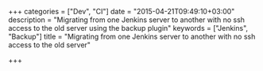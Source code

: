 +++
categories = ["Dev", "CI"]
date = "2015-04-21T09:49:10+03:00"
description = "Migrating from one Jenkins server to another with no ssh access to the old server using the backup plugin"
keywords = ["Jenkins", "Backup"]
title = "Migrating from one Jenkins server to another with no ssh access to the old server"

+++

